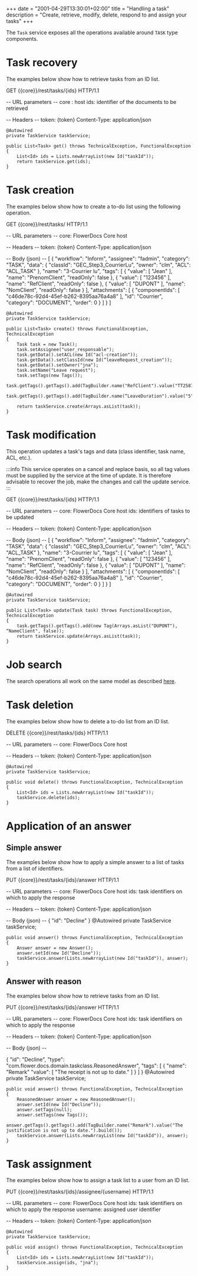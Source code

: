 +++
date = "2001-04-29T13:30:01+02:00"
title = "Handling a task"
description = "Create, retrieve, modify, delete, respond to and assign your tasks"
+++

The `Task` service exposes all the operations available around `TASK` type components.

# Task recovery

The examples below show how to retrieve tasks from an ID list.

GET {{core}}/rest/tasks/{ids} HTTP/1.1

-- URL parameters --
core : host
ids: identifier of the documents to be retrieved

-- Headers --
token: {token}
Content-Type: application/json

	@Autowired
    private TaskService taskService;

    public List<Task> get() throws TechnicalException, FunctionalException
    {
        List<Id> ids = Lists.newArrayList(new Id("taskId"));
        return taskService.get(ids);
    }

# Task creation

The examples below show how to create a to-do list using the following operation.

GET {{core}}/rest/tasks/ HTTP/1.1

-- URL parameters --
core: FlowerDocs Core host

-- Headers --
token: {token}
Content-Type: application/json

-- Body (json) --
[
  {
	"workflow": "Inform",
    "assignee": "fadmin",
    "category": "TASK",
    "data": {
		"classId": "GEC_Step3_CourrierLu",
		"owner": "clm",
		"ACL": "ACL_TASK"
    },
	"name": "3-Courrier lu",
    "tags": [
		{
			"value": [
				"Jean"
			],
			"name": "PrenomClient",
			"readOnly": false
		},
		{
			"value": [
				"123456"
			],
			"name": "RefClient",
			"readOnly": false
		},
		{
			"value": [
				"DUPONT"
			],
			"name": "NomClient",
			"readOnly": false
		}
    ],
    "attachments": [
		{
			"componentIds": [
				"c46de78c-92d4-45ef-b262-8395aa76a4a8"
			],
			"id": "Courrier",
			"category": "DOCUMENT",
			"order": 0
		}
	]
  }
]

	@Autowired
    private TaskService taskService;

    public List<Task> create() throws FunctionalException, TechnicalException
    {
        Task task = new Task();
        task.setAssignee("user_responsable");
        task.getData().setACL(new Id("acl-creation"));
        task.getData().setClassId(new Id(“leaveRequest_creation"));
        task.getData().setOwner("jna");
        task.setName("Leave request");
        task.setTags(new Tags());
        task.getTags().getTags().add(TagBuilder.name("RefClient").value("TT2587496").build());
        task.getTags().getTags().add(TagBuilder.name(“LeaveDuration").value("5").build());

        return taskService.create(Arrays.asList(task));
    }

# Task modification

This operation updates a task's tags and data (class identifier, task name, ACL, etc.).

:::info
This service operates on a cancel and replace basis, so all tag values must be supplied by the service at the time of update. It is therefore advisable to recover the job, make the changes and call the update service.
:::

GET {{core}}/rest/tasks/{ids} HTTP/1.1

-- URL parameters --
core: FlowerDocs Core host
ids: identifiers of tasks to be updated

-- Headers --
token: {token}
Content-Type: application/json

-- Body (json) --
[
  {
	"workflow": "Inform",
    "assignee": "fadmin",
    "category": "TASK",
    "data": {
		"classId": "GEC_Step3_CourrierLu",
		"owner": "clm",
		"ACL": "ACL_TASK"
    },
    "name": "3-Courrier lu",
    "tags": [
		{
			"value": [
				"Jean"
			],
			"name": "PrenomClient",
			"readOnly": false
		},
		{
			"value": [
				"123456"
			],
			"name": "RefClient",
			"readOnly": false
		},
		{
			"value": [
				"DUPONT"
			],
			"name": "NomClient",
			"readOnly": false
		}
    ],
    "attachments": [
		{
			"componentIds": [
				"c46de78c-92d4-45ef-b262-8395aa76a4a8"
			],
			"id": "Courrier",
			"category": "DOCUMENT",
			"order": 0
		}
	]
  }
]

	@Autowired
    private TaskService taskService;

    public List<Task> update(Task task) throws FunctionalException, TechnicalException
    {
        task.getTags().getTags().add(new Tag(Arrays.asList("DUPONT"), “NameClient", false));
        return taskService.update(Arrays.asList(task));
    }

# Job search

The search operations all work on the same model as described [here](broken-link.md).

# Task deletion

The examples below show how to delete a to-do list from an ID list.

DELETE {{core}}/rest/tasks/{ids} HTTP/1.1

-- URL parameters --
core: FlowerDocs Core host

-- Headers --
token: {token}
Content-Type: application/json

	@Autowired
    private TaskService taskService;

    public void delete() throws FunctionalException, TechnicalException
    {
        List<Id> ids = Lists.newArrayList(new Id("taskId"));
        taskService.delete(ids);
    }

# Application of an answer

## Simple answer
The examples below show how to apply a simple answer to a list of tasks from a list of identifiers.

PUT {{core}}/rest/tasks/{ids}/answer HTTP/1.1

-- URL parameters --
core: FlowerDocs Core host
ids: task identifiers on which to apply the response

-- Headers --
token: {token}
Content-Type: application/json

-- Body (json) --
{
  "id": "Decline"
}
	@Autowired
    private TaskService taskService;

    public void answer() throws FunctionalException, TechnicalException
    {
        Answer answer = new Answer();
        answer.setId(new Id("Decline"));
        taskService.answer(Lists.newArrayList(new Id("taskId")), answer);
    }


## Answer with reason
The examples below show how to retrieve tasks from an ID list.  

PUT {{core}}/rest/tasks/{ids}/answer HTTP/1.1

-- URL parameters --
core: FlowerDocs Core host
ids: task identifiers on which to apply the response

-- Headers --
token: {token}
Content-Type: application/json

-- Body (json) --

{
  "id": "Decline",
   "type": "com.flower.docs.domain.taskclass.ReasonedAnswer",
   "tags": [
      {
        "name": "Remark"
        "value": [
          "The receipt is not up to date."
        ]
      }
    ]
}
	@Autowired
    private TaskService taskService;

    public void answer() throws FunctionalException, TechnicalException
    {
        ReasonedAnswer answer = new ReasonedAnswer();
        answer.setId(new Id("Decline"));
        answer.setTags(null);
        answer.setTags(new Tags());
        answer.getTags().getTags().add(TagBuilder.name("Remark").value("The justification is not up to date.").build());
        taskService.answer(Lists.newArrayList(new Id("taskId")), answer);
    }

# Task assignment

The examples below show how to assign a task list to a user from an ID list.

PUT {{core}}/rest/tasks/{ids}/assignee/{username} HTTP/1.1

-- URL parameters --
core: FlowerDocs Core host
ids: task identifiers on which to apply the response
username: assigned user identifier

-- Headers --
token: {token}
Content-Type: application/json

	@Autowired
    private TaskService taskService;

    public void assign() throws FunctionalException, TechnicalException
    {
        List<Id> ids = Lists.newArrayList(new Id("taskId"));
        taskService.assign(ids, "jna");
    }

